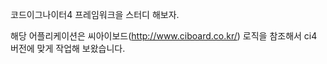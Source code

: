 코드이그나이터4 프레임워크을 스터디 해보자.

해당 어플리케이션은 씨아이보드(http://www.ciboard.co.kr/) 로직을 참조해서 ci4 버전에 맞게 작업해 보왔습니다.
